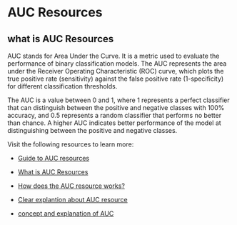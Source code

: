 # AUC Resources
## what is AUC Resources



AUC stands for Area Under the Curve. It is a metric used to evaluate the performance of binary classification models. The AUC represents the area under the Receiver Operating Characteristic (ROC) curve, which plots the true positive rate (sensitivity) against the false positive rate (1-specificity) for different classification thresholds.

The AUC is a value between 0 and 1, where 1 represents a perfect classifier that can distinguish between the positive and negative classes with 100% accuracy, and 0.5 represents a random classifier that performs no better than chance. A higher AUC indicates better performance of the model at distinguishing between the positive and negative classes.

Visit the following resources to learn more:

- [Guide to AUC resources](https://www.analyticsvidhya.com/blog/2020/06/auc-roc-curve-machine-learning/)

- [What is AUC Resources](https://developers.google.com/machine-learning/crash-course/classification/roc-and-auc)
- [How does the AUC resource works?](https://towardsdatascience.com/deep-dive-into-roc-auc-cfdd78959ac3)
- [Clear explantion about AUC resource](https://youtu.be/4H9g60dbPRg)
- [concept and explanation of AUC](https://youtu.be/liiVoYDbs1A)
